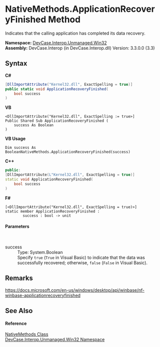 # NativeMethods.ApplicationRecoveryFinished Method 
 

Indicates that the calling application has completed its data recovery.

**Namespace:**&nbsp;<a href="N_DevCase_Interop_Unmanaged_Win32">DevCase.Interop.Unmanaged.Win32</a><br />**Assembly:**&nbsp;DevCase.Interop (in DevCase.Interop.dll) Version: 3.3.0.0 (3.3)

## Syntax

**C#**<br />
``` C#
[DllImportAttribute("Kernel32.dll", ExactSpelling = true)]
public static void ApplicationRecoveryFinished(
	bool success
)
```

**VB**<br />
``` VB
<DllImportAttribute("Kernel32.dll", ExactSpelling := true>]
Public Shared Sub ApplicationRecoveryFinished ( 
	success As Boolean
)
```

**VB Usage**<br />
``` VB Usage
Dim success As BooleanNativeMethods.ApplicationRecoveryFinished(success)
```

**C++**<br />
``` C++
public:
[DllImportAttribute(L"Kernel32.dll", ExactSpelling = true)]
static void ApplicationRecoveryFinished(
	bool success
)
```

**F#**<br />
``` F#
[<DllImportAttribute("Kernel32.dll", ExactSpelling = true)>]
static member ApplicationRecoveryFinished : 
        success : bool -> unit 

```


#### Parameters
&nbsp;<dl><dt>success</dt><dd>Type: System.Boolean<br />Specify `true` (`True` in Visual Basic) to indicate that the data was successfully recovered; otherwise, `false` (`False` in Visual Basic).</dd></dl>

## Remarks
<a href="https://docs.microsoft.com/en-us/windows/desktop/api/winbase/nf-winbase-applicationrecoveryfinished" target="_blank">https://docs.microsoft.com/en-us/windows/desktop/api/winbase/nf-winbase-applicationrecoveryfinished</a>

## See Also


#### Reference
<a href="T_DevCase_Interop_Unmanaged_Win32_NativeMethods">NativeMethods Class</a><br /><a href="N_DevCase_Interop_Unmanaged_Win32">DevCase.Interop.Unmanaged.Win32 Namespace</a><br />